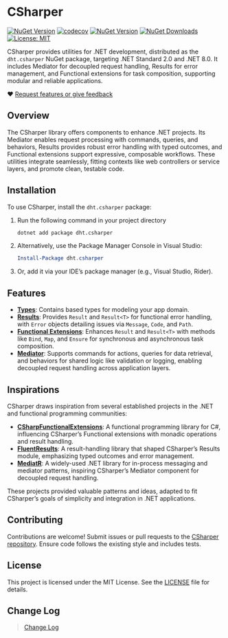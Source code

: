 # CSharper 
[![NuGet Version](https://img.shields.io/github/actions/workflow/status/yudnart/CSharper/publish-nuget.yml?style=flat-square&color=green)](https://github.com/yudnart/CSharper/actions/workflows/publish-nuget.yml)
[![codecov](https://codecov.io/gh/yudnart/CSharper/graph/badge.svg?token=1BKQBPRNT8)](https://codecov.io/gh/yudnart/CSharper)
[![NuGet Version](https://img.shields.io/nuget/vpre/dht.csharper?label=nuget&style=flat-square&color=blue)](https://www.nuget.org/packages/dht.csharper)
[![NuGet Downloads](https://img.shields.io/nuget/dt/dht.csharper?label=downloads&style=flat-square&color=teal)](https://www.nuget.org/stats/packages/dht.csharper?groupby=Version)
[![License: MIT](https://img.shields.io/badge/license-MIT-orange.svg)](LICENSE)

CSharper provides utilities for .NET development, distributed as the `dht.csharper` NuGet package, targeting .NET Standard 2.0 and .NET 8.0. 
It includes Mediator for decoupled request handling, Results for error management, and Functional extensions for task composition, supporting 
modular and reliable applications.

:heart: [Request features or give feedback](https://github.com/yudnart/CSharper/issues)

## Overview

The CSharper library offers components to enhance .NET projects. Its Mediator enables request processing with commands, queries, and behaviors,
Results provides robust error handling with typed outcomes, and Functional extensions support expressive, composable workflows. These utilities 
integrate seamlessly, fitting contexts like web controllers or service layers, and promote clean, testable code.

## Installation

To use CSharper, install the `dht.csharper` package:
1. Run the following command in your project directory
   ```bash
   dotnet add package dht.csharper
   ```
2. Alternatively, use the Package Manager Console in Visual Studio:
   ```powershell
   Install-Package dht.csharper
   ```
3. Or, add it via your IDE’s package manager (e.g., Visual Studio, Rider).

## Features

- [**Types**](docs/CSharper.Types.md): Contains based types for modeling your app domain.
- [**Results**](docs/CSharper.Results.md): Provides `Result` and `Result<T>` for functional error handling, with `Error` objects detailing 
issues via `Message`, `Code`, and `Path`.
- [**Functional Extensions**](docs/CSharper.Functional.md): Enhances `Result` and `Result<T>` with methods like `Bind`, `Map`, and `Ensure`
for synchronous and asynchronous task composition.
- [**Mediator**](docs/CSharper.Mediator.md): Supports commands for actions, queries for data retrieval, and behaviors for shared logic like 
validation or logging, enabling decoupled request handling across application layers.

## Inspirations

CSharper draws inspiration from several established projects in the .NET and functional programming communities:
- [**CSharpFunctionalExtensions**](https://github.com/vkhorikov/CSharpFunctionalExtensions): A functional programming library for C#, influencing
CSharper’s Functional extensions with monadic operations and result handling.
- [**FluentResults**](https://github.com/altmann/FluentResults): A result-handling library that shaped CSharper’s Results module, emphasizing 
typed outcomes and error management.
- [**MediatR**](https://github.com/jbogard/MediatR): A widely-used .NET library for in-process messaging and mediator patterns, inspiring 
CSharper’s Mediator component for decoupled request handling.

These projects provided valuable patterns and ideas, adapted to fit CSharper’s goals of simplicity and integration in .NET applications.

## Contributing

Contributions are welcome! Submit issues or pull requests to the [CSharper repository](https://github.com/yudnart/CSharper). Ensure code follows 
the existing style and includes tests.

## License

This project is licensed under the MIT License. See the [LICENSE](LICENSE) file for details.

## Change Log
> [Change Log](CHANGELOG.md)
